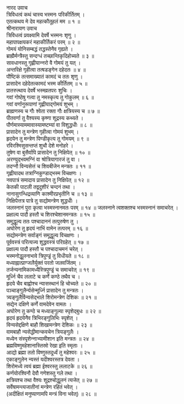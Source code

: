 नारद उवाच  
त्रिविधत्वं कथं चास्य भस्मनः परिकीर्तितम् ।  
एतत्कथय मे देव महत्कौतूहलं मम ॥ १ ॥  
श्रीनारायण उवाच  
त्रिविधत्वं प्रवक्ष्यामि देवर्षे भस्मनः शृणु ।  
महापापक्षयकरं महाकीर्तिकरं परम् ॥ २ ॥  
गोमयं योनिसम्बद्धं तद्धस्तेनैव गृह्यते ।  
ब्राह्मैर्मन्त्रैस्तु सन्दग्धं तच्छान्तिकृदिहोच्यते ॥ ३ ॥  
सावधानस्तु गृह्णीयान्‍नरो वै गोमयं तु यत् ।  
अन्तरिक्षे गृहीत्वा तत्षडङ्‌गेन दहेदतः ॥ ४ ॥  
पौष्टिकं तत्समाख्यातं कामदं च ततः शृणु ।  
प्रासादेन दहेदेतत्कामदं भस्म कीर्तितम् ॥ ५ ॥  
प्रातरुत्थाय देवर्षे भस्मव्रतपरः शुचिः ।  
गवां गोष्ठेषु गत्वा तु नमस्कृत्य तु गोकुलम् ॥ ६ ॥  
गवां वर्णानुरूपाणां गृह्णीयाद्‌गोमयं शुभम् ।  
ब्राह्मणस्य च गौः श्वेता रक्ता गौः क्षत्रियस्य च ॥ ७ ॥  
पीतवर्णा तु वैश्यस्य कृष्णा शूद्रस्य कथ्यते ।  
पौर्णमास्याममावास्यामष्टम्यां वा विशुद्धधीः ॥ ८ ॥  
प्रासादेन तु मन्त्रेण गृहीत्वा गोमयं शुभम् ।  
हृदयेन तु मन्त्रेण पिण्डीकृत्य तु गोमयम् ॥ ९ ॥  
रविरश्मिसुसन्तप्तं शुचौ देशे मनोहरे ।  
तुषेण वा बुसैर्वापि प्रासादेन तु निक्षिपेत् ॥ १० ॥  
अरण्युद्‍भवमग्निं वा श्रोत्रियागारजं तु वा ।  
तदग्नौ विन्यसेत्तं च शिवबीजेन मन्त्रतः ॥ ११ ॥  
गृह्णीयादथ तत्राग्निकुण्डाद्‍भस्म विचक्षणः ।  
नवपात्रं समादाय प्रासादेन तु निक्षिपेत् ॥ १२ ॥  
केतकी पाटली तद्वदुशीरं चन्दनं तथा ।  
नानासुगन्धिद्रव्याणि काश्मीरप्रभृतीनि च ॥ १३ ॥  
निक्षिपेत्तत्र पात्रे तु सद्योमन्त्रेण शुद्धधीः ।  
जलस्नानं पुरा कृत्वा भस्मस्नानमतः परम् ॥ १४ ॥
जलस्नाने त्वशक्तश्च भस्मस्नानं समाचरेत् ।  
प्रक्षाल्य पादौ हस्तौ च शिरश्चेशानमन्त्रतः ॥ १५ ॥  
समुद्धूल्य ततः पश्चादाननं तत्पुरुषेण तु ।  
अघोरेण तु हृदयं नाभिं वामेन तत्परम् ॥ १६ ॥  
सद्योमन्त्रेण सर्वाङ्‌गं समूद्धूल्य विचक्षणः ।  
पूर्ववस्त्रं परित्यज्य शुद्धवस्त्रं परिग्रहेत् ॥ १७ ॥  
प्रक्षाल्य पादौ हस्तौ च पश्चादाचमनं चरेत् ।  
भस्मनोद्धूलनाभावे त्रिपुण्ड्रं तु विधीयते ॥ १८ ॥  
मध्याह्नात्प्राग्जलैर्युक्तं परतो जलवर्जितम् ।  
तर्जन्यनामिकामध्यैस्त्रिपुण्ड्रं च समाचरेत् ॥ १९ ॥  
मूर्ध्नि चैव ललाटे च कर्णे कण्ठे तथैव च ।  
हृदये चैव बाह्वोश्च न्यासस्थानं हि चोच्यते ॥ २० ॥  
पञ्चाङ्‌गुलैर्न्यसेन्मूर्ध्नि प्रासादेन तु मन्त्रतः ।  
त्र्यङ्‌गुलैर्विन्यसेद्‍भाले शिरोमन्त्रेण देशिकः ॥ २१ ॥  
सद्येन दक्षिणे कर्णे वामदेवेन वामतः ।  
अघोरेण तु कण्ठे च मध्याङ्‌गुल्या स्पृशेद्‌बुधः ॥ २२ ॥  
हृदयं हृदयेनैव त्रिभिरङ्‌गुलिभिः स्पृशेत् ।  
विन्यसेद्दक्षिणे बाहौ शिखामन्त्रेण देशिकः ॥ २३ ॥  
वामबाहौ न्यसेद्धीमान्कवचेन त्रियङ्‌गुलैः ।  
मध्येन संस्पृशेन्‍नाभ्यामीशान इति मन्त्रतः ॥ २४ ॥  
ब्रह्मविष्णुमहेशानास्तिस्रो रेखा इति स्मृताः ।  
आद्यो ब्रह्मा ततो विष्णुस्तदूर्ध्वं तु महेश्वरः ॥ २५ ॥  
एकाङ्‌गुलेन न्यस्तं यदीश्वरस्तत्र देवता ।  
शिरोमध्ये त्वयं ब्रह्मा ईश्वरस्तु ललाटके ॥ २६ ॥  
कर्णयोरश्विनौ देवौ गणेशस्तु गले तथा ।  
क्षत्रियश्च तथा वैश्यः शूद्रश्चोद्धूलनं त्यजेत् ॥ २७ ॥  
सर्वेषामन्त्यजातीनां मन्त्रेण रहितं भवेत् ।  
(अदीक्षितं मनुष्याणामपि मन्त्रं विना भवेत्) ॥ २८ ॥
